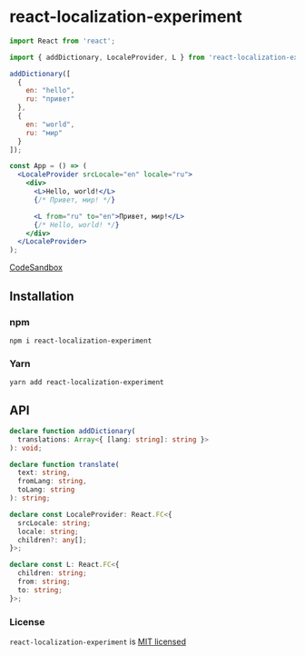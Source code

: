 # react-localization-experiment

```jsx harmony
import React from 'react';

import { addDictionary, LocaleProvider, L } from 'react-localization-experiment';

addDictionary([
  {
    en: "hello",
    ru: "привет"
  },
  {
    en: "world",
    ru: "мир"
  }
]);

const App = () => (
  <LocaleProvider srcLocale="en" locale="ru">
    <div>
      <L>Hello, world!</L>
      {/* Привет, мир! */}

      <L from="ru" to="en">Привет, мир!</L>
      {/* Hello, world! */}
    </div>
  </LocaleProvider>
);
```

[CodeSandbox](https://codesandbox.io/s/w7pmpzzpy5)

## Installation

### npm

```
npm i react-localization-experiment
```

### Yarn

```
yarn add react-localization-experiment
```

## API

```typescript
declare function addDictionary(
  translations: Array<{ [lang: string]: string }>
): void;

declare function translate(
  text: string,
  fromLang: string,
  toLang: string
): string;

declare const LocaleProvider: React.FC<{
  srcLocale: string;
  locale: string;
  children?: any[];
}>;

declare const L: React.FC<{
  children: string;
  from: string;
  to: string;
}>;
```

### License

`react-localization-experiment` is [MIT licensed](./LICENSE)
